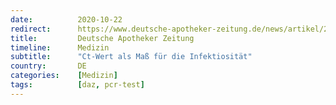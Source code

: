 ```yaml
---
date:          2020-10-22
redirect:      https://www.deutsche-apotheker-zeitung.de/news/artikel/2020/10/22/ct-wert-als-mass-fuer-die-infektiositaet
title:         Deutsche Apotheker Zeitung
timeline:      Medizin
subtitle:      "Ct-Wert als Maß für die Infektiosität"
country:       DE
categories:    [Medizin]
tags:          [daz, pcr-test]
---
```

